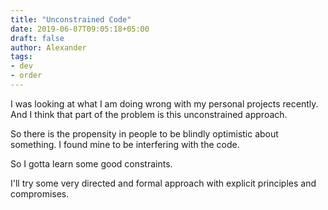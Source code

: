 ```yaml
---
title: "Unconstrained Code"
date: 2019-06-07T09:05:18+05:00
draft: false
author: Alexander
tags:
- dev
- order
---
```


I was looking at what I am doing wrong with my personal projects recently.
And I think that part of the problem is this unconstrained approach.

So there is the propensity in people to be blindly optimistic about something.
I found mine to be interfering with the code.

So I gotta learn some good constraints.

I'll try some very directed and formal approach with explicit principles and compromises.
